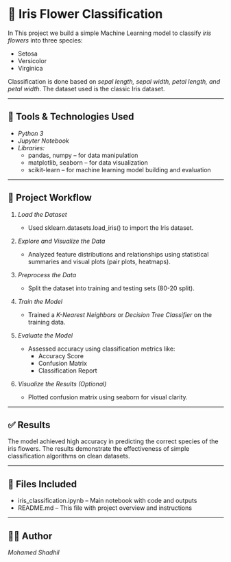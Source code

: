 # 🌼 Iris Flower Classification 

In This project  we build a simple Machine Learning model to classify *iris flowers* into three species:

- Setosa
- Versicolor
- Virginica

Classification is done based on *sepal length, sepal width, petal length, and petal width*. The dataset used is the classic Iris dataset.

---

## 🔧 Tools & Technologies Used

- *Python 3*
- *Jupyter Notebook*
- *Libraries:*
  - pandas, numpy – for data manipulation
  - matplotlib, seaborn – for data visualization
  - scikit-learn – for machine learning model building and evaluation

---

## 🚀 Project Workflow

1. *Load the Dataset*
   - Used sklearn.datasets.load_iris() to import the Iris dataset.

2. *Explore and Visualize the Data*
   - Analyzed feature distributions and relationships using statistical summaries and visual plots (pair plots, heatmaps).

3. *Preprocess the Data*
   - Split the dataset into training and testing sets (80-20 split).

4. *Train the Model*
   - Trained a *K-Nearest Neighbors* or *Decision Tree Classifier* on the training data.

5. *Evaluate the Model*
   - Assessed accuracy using classification metrics like:
     - Accuracy Score
     - Confusion Matrix
     - Classification Report

6. *Visualize the Results (Optional)*
   - Plotted confusion matrix using seaborn for visual clarity.

---

## ✅ Results

The model achieved high accuracy in predicting the correct species of the iris flowers. The results demonstrate the effectiveness of simple classification algorithms on clean datasets.

---

## 📂 Files Included

- iris_classification.ipynb – Main notebook with code and outputs
- README.md – This file with project overview and instructions

---

## 👨‍💻 Author

*Mohamed Shadhil*
